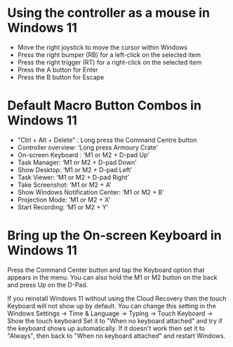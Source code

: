 # Using the controller as a mouse in Windows 11

- Move the right joystick to move the cursor within Windows
- Press the right bumper (RB) for a left-click on the selected item
- Press the right trigger (RT) for a right-click on the selected item
- Press the A button for Enter
- Press the B button for Escape

# Default Macro Button Combos in Windows 11

- "Ctrl + Alt + Delete" :  Long press the Command Centre button
- Controller overview: ‘Long press Armoury Crate’
- On-screen Keyboard : ‘M1 or M2 + D-pad Up’
- Task Manager: ‘M1 or M2 + D-pad Down’
- Show Desktop: ‘M1 or M2 + D-pad Left’
- Task Viewer: ‘M1 or M2 + D-pad Right’
- Take Screenshot: ‘M1 or M2 + A’
- Show Windows Notification Center: ‘M1 or M2 + B’
- Projection Mode: ‘M1 or M2 + X’
- Start Recording: ‘M1 or M2 + Y’

# Bring up the On-screen Keyboard in Windows 11

Press the Command Center button and tap the Keyboard option that appears in the menu.
You can also hold the M1 or M2 button on the back and press Up on the D-Pad.

If you reinstall Windows 11 without using the Cloud Recovery then the touch Keyboard will not show up by default.
You can change this setting in the Windows Settings -> Time & Language -> Typing -> Touch Keyboard -> Show the touch keyboard
Set it to "When no keyboard attached" and try if the keyboard shows up automatically.
If it doesn't work then set it to "Always", then back to "When no keyboard attached" and restart Windows.
